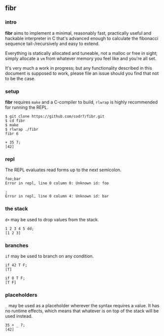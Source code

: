 ## fibr

### intro
**fibr** aims to implement a minimal, reasonably fast, practically useful and hackable interpreter in C that's advanced enough to calculate the fibonacci sequence tail-/recursively and easy to extend.

Everything is statically allocated and tuneable, not a malloc or free in sight; simply allocate a `vm` from whatever memory you feel like and you're all set.

It's very much a work in progress; but any functionality described in this document is supposed to work, please file an issue should you find that not to be the case.

### setup
**fibr** requires `make` and a C-compiler to build, `rlwrap` is highly recommended for running the REPL.

```
$ git clone https://github.com/codr7/fibr.git
$ cd fibr
$ make
$ rlwrap ./fibr
fibr 6

+ 35 7;
[42]
```

### repl
The REPL evaluates read forms up to the next semicolon.

```
foo;bar
Error in repl, line 0 column 0: Unknown id: foo

;
Error in repl, line 0 column 4: Unknown id: bar
```

### the stack
`d+` may be used to drop values from the stack.

```
1 2 3 4 5 dd;
[1 2 3]
```

### branches
`if` may be used to branch on any condition.

```
if 42 T F;
[T]

if 0 T F;
[T F]
```

### placeholders
`_` may be used as a placeholder wherever the syntax requires a value. It has no runtime effects, which means that whatever is on top of the stack will be used instead.

```
35 + _ 7;
[42]
```
